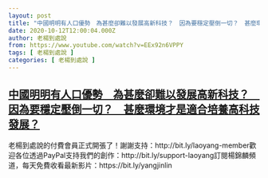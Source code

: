 ```yaml
---
layout: post
title: "中國明明有人口優勢　為甚麼卻難以發展高新科技？　因為要穩定壓倒一切？　甚麼環境才是適合培養高科技發展？"
date: 2020-10-12T12:00:04.000Z
author: 老楊到處說
from: https://www.youtube.com/watch?v=EEx92n6VPPY
tags: [ 老楊到處說 ]
categories: [ 老楊到處說 ]
---
```

<!--1602504004000-->
[中國明明有人口優勢　為甚麼卻難以發展高新科技？　因為要穩定壓倒一切？　甚麼環境才是適合培養高科技發展？](https://www.youtube.com/watch?v=EEx92n6VPPY)
------

<div>
老楊到處說的付費會員正式開張了！謝謝支持：http://bit.ly/laoyang-member歡迎各位透過PayPal支持我們的創作：http://bit.ly/support-laoyang訂閱楊錦麟頻道，每天免費收看最新影片：https://bit.ly/yangjinlin
</div>
